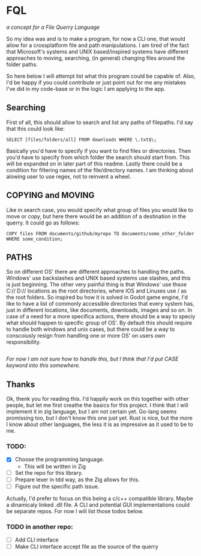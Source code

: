 # FQL
_a concept for a File Querry Language_

So my idea was and is to make a program, for now a CLI one, that would allow for a crossplatform file and path manipulations.
I am tired of the fact that Microsoft's systems and UNIX based/inspired systems have different approaches to moving, searching, (in general) changing files around the folder paths.

So here below I will attempt list what this program could be capable of.
Also, I'd be happy if you could contribute or just point out for me any mistakes I've did in my code-base or in the logic I am applying to the app.

## Searching
First of all, this should allow to search and list any paths of filepaths.
I'd say that this could look like:
```
SELECT [files/folders/all] FROM downloads WHERE \.txt$\;
```
Basically you'd have to specify if you want to find files or directories.
Then you'd have to specify from which folder the search should start from. This will be expanded on in later part of this readme.
Lastly there could be a condition for filtering names of the file/directory names. I am thinking about alowing user to use regex, not to reinvent a wheel.

## COPYING and MOVING
Like in search case, you would specify what group of files you would like to move or copy, but here there would be an addition of a destination in the querry. It could go as follows:
```
COPY files FROM documents/github/myrepo TO documents/some_other_folder WHERE some_condition;
```

## PATHS
So on different OS' there are different approaches to handling the paths. Windows' use backslashes and UNIX based systems use slashes, and this is just beginning. 
The other very painful thing is that Windows' use thsoe C:// D:// locations as the root directories, where IOS and Linuxes use / as the root folders.
So inspired bu how it is solved in Godot game engine, I'd like to have a list of commonly accessible directories that every system has, just in different locations, like documents, downloads, images and so on.
In case of a need for a more specifica actions, there should be a way to speciy what should happen to specific group of OS'. By default this should require to handle both windows and unix cases, but there could be a way to conscoiusly resign from handling one or more OS' on users own responsibility.
```
```
_For now I am not sure how to handle this, but I think that I'd put CASE keyword into this somewhere._


## Thanks
Ok, thenk you for reading this. I'd happily work on this together with other people, but let me first creathe the basics for this project. I think that I will implement it in zig language, but I am not certain yet. Go-lang seems promissing too, but I don't know this one just yet. Rust is nice, but  the more I know about other languages, the less it is as impressive as it used to be to me.
### TODO:
- [x] Choose the programming language.
  - This will be written in Zig
- [ ] Set the repo for this library.
- [ ] Prepare lexer in tdd way, as the Zig allows for this.
- [ ] Figure out the specific path issue.

Actually, I'd prefer to focus on this being a c/c++ compatible library. Maybe a dinamicaly linked .dll file. A CLI and potential GUI implementations could be separate repos. For now I will list those todos below.
### TODO in another repo:
- [ ] Add CLI interface
- [ ] Make CLI interface accept file as the source of the querry
